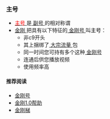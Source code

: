 ### 主号
- [<font color="Red"> 主号 </font>](https://a2zitpro.github.io/web/mainkkid)是[ 副号 ](https://a2zitpro.github.io/web/auxiliarykkid)的相对称谓
- [ 金刚 ](https://a2zitpro.github.io/web/a2zitpro)把具有以下特征的[ 金刚号 ](https://a2zitpro.github.io/web/kkid)叫<font color="Black">主号</font>：
  - 非c9开头
  - 其上捆绑了[ 大宗流量 ](https://a2zitpro.github.io/web/大宗流量)包
  - 同一时间您可持有多个这种[ 金刚号 ](https://a2zitpro.github.io/web/kkid)
  - 连通后供您播放视频
  - 使用频率高


#### 推荐阅读

- [金刚号](https://a2zitpro.github.io/web/list_kkid)
- [金刚1.0帮助](https://a2zitpro.github.io/web/list_helpkkvpn1.0)
- [金刚梯](https://a2zitpro.github.io/web/dlb)
